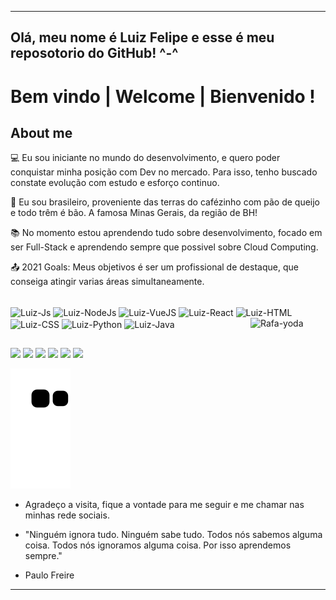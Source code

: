 
----------------------------------------------------------------------------------

## Olá, meu nome é Luiz Felipe e esse é meu reposotorio do GitHub! ^-^

# Bem vindo | Welcome | Bienvenido !

## About me

:computer: Eu sou iniciante no mundo do desenvolvimento, e quero poder conquistar minha posição com Dev no mercado. Para isso, tenho buscado constate evolução com estudo e esforço continuo. 

:house_with_garden: Eu sou brasileiro, proveniente das terras do cafézinho com pão de queijo e todo trêm é bão. A famosa Minas Gerais, da região de BH!

:books: No momento estou aprendendo tudo sobre desenvolvimento, focado em ser Full-Stack e aprendendo sempre que possivel sobre Cloud Computing.

:outbox_tray: 2021 Goals: Meus objetivos é ser um profissional de destaque, que conseiga atingir varias áreas simultaneamente.


  
<div style="display: inline_block"><br>
  <img align="center" alt="Luiz-Js" height="30" width="40" src="https://cdn.jsdelivr.net/gh/devicons/devicon/icons/javascript/javascript-original.svg">
  <img align="center" alt="Luiz-NodeJs" height="30" width="40" src="https://cdn.jsdelivr.net/gh/devicons/devicon/icons/nodejs/nodejs-original-wordmark.svg">
  <img align="center" alt="Luiz-VueJS" height="50" width="50" src="https://cdn.jsdelivr.net/gh/devicons/devicon/icons/vuejs/vuejs-original-wordmark.svg">
  <img align="center" alt="Luiz-React" height="30" width="40" src="https://cdn.jsdelivr.net/gh/devicons/devicon/icons/react/react-original-wordmark.svg">
  <img align="center" alt="Luiz-HTML" height="30" width="40" src="https://cdn.jsdelivr.net/gh/devicons/devicon/icons/html5/html5-original-wordmark.svg">
  <img align="center" alt="Luiz-CSS" height="30" width="40" src="https://cdn.jsdelivr.net/gh/devicons/devicon/icons/css3/css3-original-wordmark.svg">
  <img align="center" alt="Luiz-Python" height="30" width="40" src="https://cdn.jsdelivr.net/gh/devicons/devicon/icons/python/python-original.svg">
  <img align="center" alt="Luiz-Java" height="30" width="40" src="https://cdn.jsdelivr.net/gh/devicons/devicon/icons/java/java-original.svg">
  <img align="right" alt="Rafa-yoda" src="https://github.com/TheDudeThatCode/TheDudeThatCode/blob/master/Assets/hmm.gif"  width="120" height="106" frameBorder="0">
  
  </img>
</div>
  
  ##
 
<div> 
  <a href="https://www.youtube.com/channel/UC0mEMhS3j4SFtZTjsQh8kpg" target="_blank"><img src="https://img.shields.io/badge/YouTube-FF0000?style=for-the-badge&logo=youtube&logoColor=white" target="_blank"></a>
  <a href="https://www.instagram.com/luizin_8/" target="_blank"><img src="https://img.shields.io/badge/-Instagram-%23E4405F?style=for-the-badge&logo=instagram&logoColor=white" target="_blank"></a>
 	<a href="hhttps://www.twitch.tv/avestruzy" target="_blank"><img src="https://img.shields.io/badge/Twitch-9146FF?style=for-the-badge&logo=twitch&logoColor=white" target="_blank"></a>
 <a href="https://discord.com/invite/tmsKJ6TctE" target="_blank"><img src="https://img.shields.io/badge/Discord-7289DA?style=for-the-badge&logo=discord&logoColor=white" target="_blank"></a> 
  <a href = "mailto:luiz.felipeam@hotmail.com"><img src="https://img.shields.io/badge/Microsoft_Outlook-0078D4?style=for-the-badge&logo=microsoft-outlook&logoColor=white" target="_blank"></a>
  <a href="https://www.linkedin.com/in/luiz-felipe-a-6417ab93/" target="_blank"><img src="https://img.shields.io/badge/-LinkedIn-%230077B5?style=for-the-badge&logo=linkedin&logoColor=white" target="_blank"></a> 
 
  ![Snake animation](https://github.com/rafaballerini/rafaballerini/blob/output/github-contribution-grid-snake.svg)
 
</div>


- Agradeço a visita, fique a vontade para me seguir e me chamar nas minhas rede sociais.

- "Ninguém ignora tudo. Ninguém sabe tudo. Todos nós sabemos alguma coisa. Todos nós ignoramos alguma coisa. Por isso aprendemos sempre."
- Paulo Freire

----------------------------------------------------------------------------------
